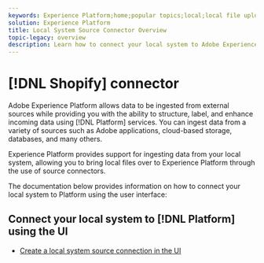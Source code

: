 ```yaml
---
keywords: Experience Platform;home;popular topics;local;local file upload;local system
solution: Experience Platform
title: Local System Source Connector Overview
topic-legacy: overview
description: Learn how to connect your local system to Adobe Experience Platform using the user interface
---
```

# [!DNL Shopify] connector

Adobe Experience Platform allows data to be ingested from external sources while providing you with the ability to structure, label, and enhance incoming data using [!DNL Platform] services. You can ingest data from a variety of sources such as Adobe applications, cloud-based storage, databases, and many others.

Experience Platform provides support for ingesting data from your local system, allowing you to bring local files over to Experience Platform through the use of source connectors.

The documentation below provides information on how to connect your local system to Platform using the user interface:

## Connect your local system to [!DNL Platform] using the UI

- [Create a local system source connection in the UI](../../tutorials/ui/create/local-system/local-file-upload.md)
